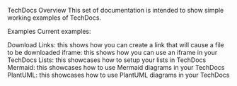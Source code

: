 TechDocs Overview This set of documentation is intended to show simple working examples of TechDocs.

Examples Current examples:

Download Links: this shows how you can create a link that will cause a file to be downloaded iframe: this shows how you can use an iframe in your TechDocs Lists: this showcases how to setup your lists in TechDocs Mermaid: this showcases how to use Mermaid diagrams in your TechDocs PlantUML: this showcases how to use PlantUML diagrams in your TechDocs



